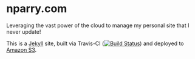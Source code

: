 nparry.com
==========

Leveraging the vast power of the cloud to manage my personal site that I never update!

This is a [Jekyll](http://jekyllrb.com/) site,
built via Travis-CI ([![Build Status](https://travis-ci.org/nparry/nparry.com.svg?branch=master)](https://travis-ci.org/nparry/nparry.com))
and deployed to [Amazon S3](https://docs.aws.amazon.com/AmazonS3/latest/dev/WebsiteHosting.html).
